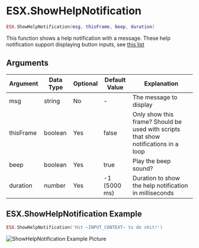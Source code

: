 # ESX.ShowHelpNotification

```lua
ESX.ShowHelpNotification(msg, thisFrame, beep, duration)
```

This function shows a help notification with a message. These help notification support displaying button inputs, see [this list](https://pastebin.com/HPg8pYwi)

## Arguments

| Argument  | Data Type | Optional | Default Value | Explanation                                                                         |
|-----------|-----------|----------|---------------|-------------------------------------------------------------------------------------|
| msg       | string    | No       | -             | The message to display                                                              |
| thisFrame | boolean   | Yes      | false         | Only show this frame? Should be used with scripts that show notifications in a loop |
| beep      | boolean   | Yes      | true          | Play the beep sound?                                                                |
| duration  | number    | Yes      | -1 (5000 ms)  | Duration to show the help notification in milliseconds                              |

## ESX.ShowHelpNotification Example

```lua
ESX.ShowHelpNotification('Hit ~INPUT_CONTEXT~ to do shit!')
```

![ShowHelpNotification Example Picture](http://imgbin.org/images/26209.jpg)
